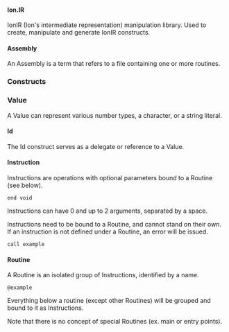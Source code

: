 #### Ion.IR

IonIR (Ion's intermediate representation) manipulation library. Used to create, manipulate and generate IonIR constructs.

#### Assembly

An Assembly is a term that refers to a file containing one or more routines.

### Constructs

### Value

A Value can represent various number types, a character, or a string literal.

#### Id

The Id construct serves as a delegate or reference to a Value.

#### Instruction

Instructions are operations with optional parameters bound to a Routine (see below).

```
end void
```

Instructions can have 0 and up to 2 arguments, separated by a space.

Instructions need to be bound to a Routine, and cannot stand on their own. If an instruction is not defined under a Routine, an error will be issued.

```
call example
```

#### Routine

A Routine is an isolated group of Instructions, identified by a name.

```
@example
```

Everything below a routine (except other Routines) will be grouped and bound to it as Instructions.

Note that there is no concept of special Routines (ex. main or entry points).
